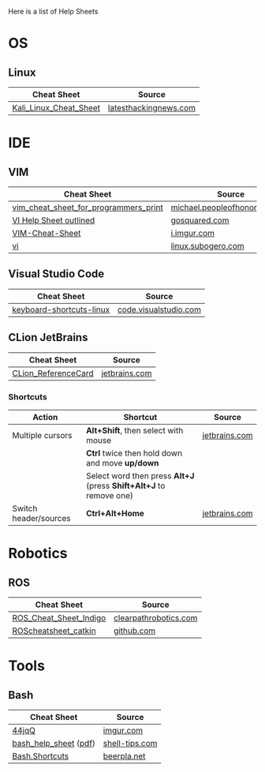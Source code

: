 Here is a list of Help Sheets

# OS

## Linux

| Cheat Sheet | Source |
|-------------|--------|
| [Kali_Linux_Cheat_Sheet](os/linux/Kali_Linux_Cheat_Sheet.png) | [latesthackingnews.com](https://www.latesthackingnews.com/wp-content/uploads/2015/08/Kali_Linux_Cheat_Sheet.png) |

# IDE

## VIM

| Cheat Sheet | Source |
|-------------|--------|
| [vim_cheat_sheet_for_programmers_print](ide/vim/vim_cheat_sheet_for_programmers_print.png) | [michael.peopleofhonoronly.com](http://michael.peopleofhonoronly.com/vim/vim_cheat_sheet_for_programmers_print.png) |
| [VI Help Sheet outlined](ide/vim/VI_Help_Sheet_outlined.pdf) | [gosquared.com](http://downloads.gosquared.com/help_sheets/10/VI%20Help%20Sheet%20outlined.pdf) |
| [VIM-Cheat-Sheet](ide/vim/VIM-Cheat-Sheet.jpg) | [i.imgur.com](http://i.imgur.com/TVmDF.png) |
| [vi](ide/vim/vi.odt) | [linux.subogero.com](http://linux.subogero.com/wp-content/uploads/2011/07/vi.odt) |

## Visual Studio Code

| Cheat Sheet | Source |
|-------------|--------|
| [keyboard-shortcuts-linux](ide/visualstudio_code/keyboard-shortcuts-linux.pdf) | [code.visualstudio.com](https://code.visualstudio.com/shortcuts/keyboard-shortcuts-linux.pdf) |

## CLion JetBrains

| Cheat Sheet | Source |
|-------------|--------|
| [CLion_ReferenceCard](ide/clion/CLion_ReferenceCard.pdf) | [jetbrains.com](https://resources.jetbrains.com/assets/products/clion/CLion_ReferenceCard.pdf) |

### Shortcuts

| Action | Shortcut | Source |
|--------|----------|--------|
| Multiple cursors | **Alt+Shift**, then select with mouse | [jetbrains.com](https://blog.jetbrains.com/clion/2016/07/become-multi-armed-with-clions-multiple-cursors/) |
| | **Ctrl** twice then hold down and move **up/down** | |
| | Select word then press **Alt+J** (press **Shift+Alt+J** to remove one)| |
| Switch header/sources | **Ctrl+Alt+Home** | [jetbrains.com](https://www.jetbrains.com/help/clion/2016.3/navigation-in-source-code.html) |

# Robotics

## ROS

| Cheat Sheet | Source |
|-------------|--------|
| [ROS_Cheat_Sheet_Indigo](robotics/ros/ROS_Cheat_Sheet_Indigo.pdf) | [clearpathrobotics.com](http://bit.ly/1RCVMaB) |
| [ROScheatsheet_catkin](robotics/ros/ROScheatsheet_catkin.pdf) | [github.com](https://github.com/ros/cheatsheet/releases/download/0.0.1/ROScheatsheet_catkin.pdf) |

# Tools

## Bash

| Cheat Sheet | Source |
|-------------|--------|
| [44jqQ](tools/bash/44jqQ.png) | [imgur.com](http://imgur.com/44jqQ) |
| [bash_help_sheet](tools/bash/bash_help_sheet.jpg) ([pdf](tools/bash/bash-help-sheet.pdf)) | [shell-tips.com](https://www.shell-tips.com/posts/6/) |
| [Bash.Shortcuts](tools/bash/Bash.Shortcuts.pdf) | [beerpla.net](http://beerpla.net/downloads/Bash.Shortcuts.pdf) |